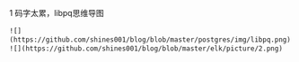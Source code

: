 1
    码字太累，libpq思维导图
    
    ![](https://github.com/shines001/blog/blob/master/postgres/img/libpq.png)
    ![](https://github.com/shines001/blog/blob/master/elk/picture/2.png)
